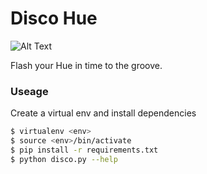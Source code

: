# Disco Hue

![Alt Text](https://cdn.podnoms.com/fmstuff/stu.gif)

Flash your Hue in time to the groove.

### Useage

Create a virtual env and install dependencies

```sh
$ virtualenv <env>
$ source <env>/bin/activate
$ pip install -r requirements.txt
$ python disco.py --help
```
